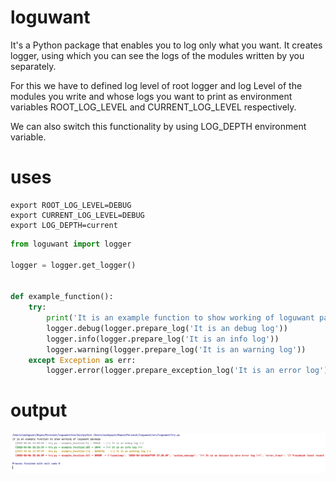 # loguwant

It's a Python package that enables you to log only what you want. It creates logger, using which you can see the logs of
the modules written by you separately.

For this we have to defined log level of root logger and log Level of the modules you write and whose logs you want to
print as environment variables ROOT_LOG_LEVEL and CURRENT_LOG_LEVEL respectively. 

We can also switch this functionality by using LOG_DEPTH environment variable.

# uses

```commandline
export ROOT_LOG_LEVEL=DEBUG
export CURRENT_LOG_LEVEL=DEBUG
export LOG_DEPTH=current
```

```python
from loguwant import logger

logger = logger.get_logger()


def example_function():
    try:
        print('It is an example function to show working of loguwant package')
        logger.debug(logger.prepare_log('It is an debug log'))
        logger.info(logger.prepare_log('It is an info log'))
        logger.warning(logger.prepare_log('It is an warning log'))
    except Exception as err:
        logger.error(logger.prepare_exception_log('It is an error log'))

```

# output

![output](output.png?raw=True "output")
